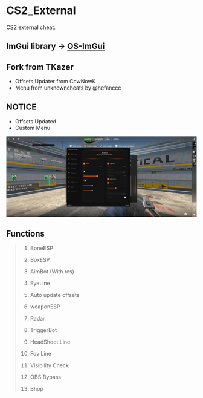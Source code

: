 # CS2_External 
CS2 external cheat.

## ImGui library -> [OS-ImGui](https://github.com/TKazer/OS-ImGui)

## Fork from TKazer
- Offsets Updater from CowNowK
- Menu from unknowncheats by @hefanccc

## NOTICE
- Offsets Updated
- Custom Menu

<img src="https://raw.githubusercontent.com/E0x00000/CS2_External/master/imagem_2024-06-14_140642544.png" width="1200" />

## Functions

> 1. BoneESP
>
> 2. BoxESP
>
> 3. AimBot (With rcs)
>
> 4. EyeLine
>
> 5. Auto update offsets
>
> 6. weaponESP
>
> 7. Radar
>
> 8. TriggerBot
>
> 9. HeadShoot Line
>
> 10. Fov Line
>
> 11. Visibility Check
>
> 12. OBS Bypass
>
> 13. Bhop
